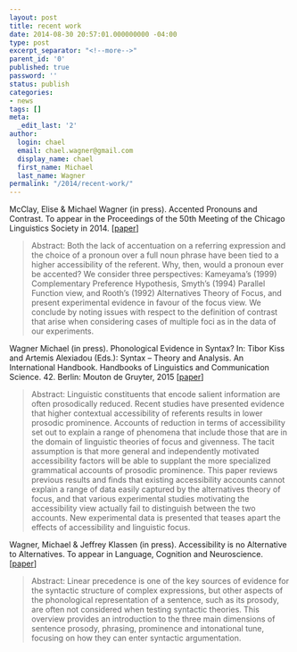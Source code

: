 ```yaml
---
layout: post
title: recent work
date: 2014-08-30 20:57:01.000000000 -04:00
type: post
excerpt_separator: "<!--more-->"
parent_id: '0'
published: true
password: ''
status: publish
categories:
- news
tags: []
meta:
  _edit_last: '2'
author:
  login: chael
  email: chael.wagner@gmail.com
  display_name: chael
  first_name: Michael
  last_name: Wagner
permalink: "/2014/recent-work/"
---
```

McClay, Elise & Michael Wagner (in press). Accented Pronouns and Contrast. To appear in the Proceedings of the 50th Meeting of the Chicago Linguistics Society in 2014. [[paper](http://semanticsarchive.net/Archive/2I2ODdhM/mcclaywagner2014cls.pdf)]

> Abstract: Both the lack of accentuation on a referring expression and the choice of a pronoun over a full noun phrase have been tied to a higher accessibility of the referent. Why, then, would a pronoun ever be accented? We consider three perspectives: Kameyama’s (1999) Complementary Preference Hypothesis, Smyth’s (1994) Parallel Function view, and Rooth’s (1992) Alternatives Theory of Focus, and present experimental evidence in favour of the focus view. We conclude by noting issues with respect to the definition of contrast that arise when considering cases of multiple foci as in the data of our experiments.

Wagner Michael (in press). Phonological Evidence in Syntax? In: Tibor Kiss and Artemis Alexiadou (Eds.): Syntax – Theory and Analysis. An International Handbook. Handbooks of Linguistics and Communication Science. 42. Berlin: Mouton de Gruyter, 2015 [[paper](http://ling.auf.net/lingbuzz/002195/current.pdf?_s=gEa7vQVQMgEaav6s)]

> Abstract: Linguistic constituents that encode salient information are often prosodically reduced. Recent studies have presented evidence that higher contextual accessibility of referents results in lower prosodic prominence. Accounts of reduction in terms of accessibility set out to explain a range of phenomena that include those that are in the domain of linguistic theories of focus and givenness. The tacit assumption is that more general and independently motivated accessibility factors will be able to supplant the more specialized grammatical accounts of prosodic prominence. This paper reviews previous results and finds that existing accessibility accounts cannot explain a range of data easily captured by the alternatives theory of focus, and that various experimental studies motivating the accessibility view actually fail to distinguish between the two accounts. New experimental data is presented that teases apart the effects of accessibility and linguistic focus.

Wagner, Michael & Jeffrey Klassen (in press). Accessibility is no Alternative to Alternatives. To appear in Language, Cognition and Neuroscience. [[paper](http://semanticsarchive.net/Archive/jU1YjExN/wagnerklassen14alternatives.pdf)]

> Abstract: Linear precedence is one of the key sources of evidence for the syntactic structure of complex expressions, but other aspects of the phonological representation of a sentence, such as its prosody, are often not considered when testing syntactic theories. This overview provides an introduction to the three main dimensions of sentence prosody, phrasing, prominence and intonational tune, focusing on how they can enter syntactic argumentation.

